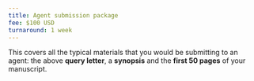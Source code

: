 ```yaml
---
title: Agent submission package
fee: $100 USD
turnaround: 1 week
---
```


This covers all the typical materials that you would be submitting to an agent: the above **query letter**, a **synopsis** and the **first 50 pages** of your manuscript.
